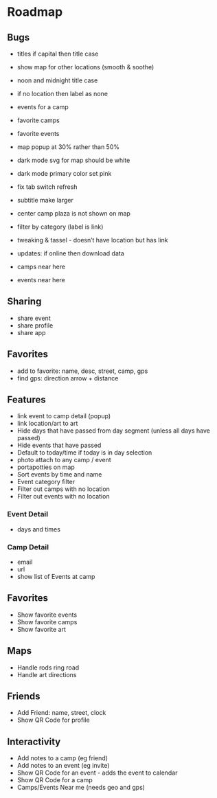 # Roadmap

## Bugs
 - titles if capital then title case
- show map for other locations (smooth & soothe)
- noon and midnight title case
- if no location then label as none
- events for a camp
- favorite camps
- favorite events
- map popup at 30% rather than 50%
- dark mode svg for map should be white
- dark mode primary color set pink
- fix tab switch refresh
- subtitle make larger
- center camp plaza is not shown on map
- filter by category (label is link)
- tweaking & tassel - doesn’t have location but has link
- updates: if online then download data


- camps near here
- events near here

## Sharing
- share event
- share profile
- share app

## Favorites
- add to favorite: name, desc, street, camp, gps
- find gps: direction arrow + distance

## Features
- link event to camp detail (popup)
- link location/art to art
- Hide days that have passed from day segment (unless all days have passed)
- Hide events that have passed
- Default to today/time if today is in day selection
- photo attach to any camp / event
- portapotties on map
- Sort events by time and name
- Event category filter
- Filter out camps with no location
- Filter out events with no location

### Event Detail
- days and times

### Camp Detail
- email
- url
- show list of Events at camp

## Favorites
- Show favorite events
- Show favorite camps
- Show favorite art

## Maps
- Handle rods ring road
- Handle art directions

## Friends
- Add Friend: name, street, clock
- Show QR Code for profile


## Interactivity
- Add notes to a camp (eg friend)
- Add notes to an event (eg invite)
- Show QR Code for an event - adds the event to calendar
- Show QR Code for a camp
- Camps/Events Near me (needs geo and gps)